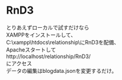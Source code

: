 # RnD3
とりあえずローカルで試すだけなら  
XAMPPをインストールして、  
C:\xampp\htdocs\relationship\にRnD3を配備、  
Apacheスタートして  
http://localhost/relationship/RnD3/  
にアクセス  
データの編集はblogdata.jsonを変更するだけ。  
